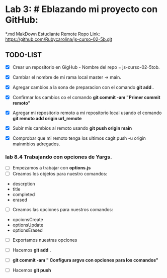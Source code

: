 
 # Lab 3: # Eblazando mi proyecto con GitHub:
*.md MakDown
Estudiante Remote Ropo Link: https://github.com/Rubycarolina/js-curso-02-5b.git
 ## TODO-LIST
*[x] Crear un repositorio en GigHub - Nombre del repo = js-curso-02-5tob.
*[x] Cambiar el nombre de mi rama local master -> main.
*[x] Agregar cambios a la sona de preparacion con el comando **git add .**
*[x] Confirmar los cambios co el comando **git commit -am "Primer commit remoto"**
*[x] Agregar mi repositorio remoto a mi repositorio local usando el comando **git remoto add origin url_remote**
*[x] Subir mis cambios al remoto usando **git push origin main**
*[x] Comprobar que mi remoto tenga los ultimos cagit push -u origin mainmbios adregados.



### lab 8.4 Trabajando con opciones de Yargs.
*[ ] Empezamos a trabajar con **options.js**
* [ ] Creamos los objetos para nuestro comandos:
* descrption
* title
* completed
* erased
* [ ] Creamos las opciones para nuestros comandos:
* opcionsCreate
* optionsUpdate
* optionsErased
* [ ] Exportamos nuestras opciones 
* [ ] Hacemos **git add .**
* [ ] **git commit -am " Configura argvs con opciones para los comandos"**
* [ ] Hacemos **git push**


